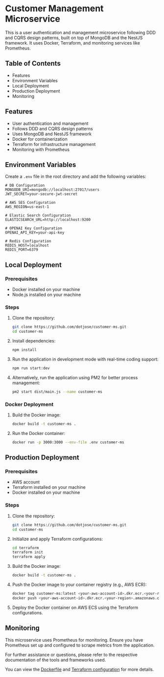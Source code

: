 # Customer Management Microservice

This is a user authentication and management microservice following DDD and CQRS design patterns, built on top of MongoDB and the NestJS framework. It uses Docker, Terraform, and monitoring services like Prometheus.

## Table of Contents
- Features
- Environment Variables
- Local Deployment
- Production Deployment
- Monitoring

## Features
- User authentication and management
- Follows DDD and CQRS design patterns
- Uses MongoDB and NestJS framework
- Docker for containerization
- Terraform for infrastructure management
- Monitoring with Prometheus

## Environment Variables
Create a `.env` file in the root directory and add the following variables:

```env
# DB Configuration
MONGODB_URI=mongodb://localhost:27017/users
JWT_SECRET=your-secure-jwt-secret

# AWS SES Configuration
AWS_REGION=us-east-1

# Elastic Search Configuration
ELASTICSEARCH_URL=http://localhost:9200

# OPENAI Key Configuration
OPENAI_API_KEY=your-api-key

# Redis Configuration
REDIS_HOST=localhost
REDIS_PORT=6379
```

## Local Deployment

### Prerequisites
- Docker installed on your machine
- Node.js installed on your machine

### Steps
1. Clone the repository:
    ```sh
    git clone https://github.com/dotjose/customer-ms.git
    cd customer-ms
    ```

2. Install dependencies:
    ```sh
    npm install
    ```

3. Run the application in development mode with real-time coding support:
    ```sh
    npm run start:dev
    ```

4. Alternatively, run the application using PM2 for better process management:
    ```sh
    pm2 start dist/main.js --name customer-ms
    ```

### Docker Deployment
1. Build the Docker image:
    ```sh
    docker build -t customer-ms .
    ```

2. Run the Docker container:
    ```sh
    docker run -p 3000:3000 --env-file .env customer-ms
    ```

## Production Deployment

### Prerequisites
- AWS account
- Terraform installed on your machine
- Docker installed on your machine

### Steps
1. Clone the repository:
    ```sh
    git clone https://github.com/dotjose/customer-ms.git
    cd customer-ms
    ```

2. Initialize and apply Terraform configurations:
    ```sh
    cd terraform
    terraform init
    terraform apply
    ```

3. Build the Docker image:
    ```sh
    docker build -t customer-ms .
    ```

4. Push the Docker image to your container registry (e.g., AWS ECR):
    ```sh
    docker tag customer-ms:latest <your-aws-account-id>.dkr.ecr.<your-region>.amazonaws.com/customer-ms:latest
    docker push <your-aws-account-id>.dkr.ecr.<your-region>.amazonaws.com/customer-ms:latest
    ```

5. Deploy the Docker container on AWS ECS using the Terraform configurations.

## Monitoring
This microservice uses Prometheus for monitoring. Ensure you have Prometheus set up and configured to scrape metrics from the application.

For further assistance or questions, please refer to the respective documentation of the tools and frameworks used.

You can view the [Dockerfile](https://github.com/dotjose/customer-ms/blob/main/Dockerfile) and [Terraform configuration](https://github.com/dotjose/customer-ms/blob/main/terraform/main.tf) for more details.
